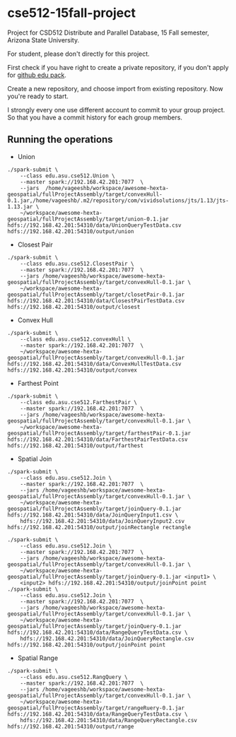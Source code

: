 # cse512-15fall-project
Project for CSD512 Distribute and Parallel Database, 15 Fall semester, Arizona State University.

For student, please don't directly for this project.

First check if you have right to create a private repository, if you don't apply for [github edu pack](https://education.github.com/pack).

Create a new repository, and choose import from existing repository. Now you're ready to start.

I strongly every one use different account to commit to your group project. So that you have a commit history for each group members.

## Running the operations ##

* Union
```
./spark-submit \
	--class edu.asu.cse512.Union \
	--master spark://192.168.42.201:7077  \
	--jars  /home/vageeshb/workspace/awesome-hexta-geospatial/fullProjectAssembly/target/convexHull-0.1.jar,/home/vageeshb/.m2/repository/com/vividsolutions/jts/1.13/jts-1.13.jar \
	~/workspace/awesome-hexta-geospatial/fullProjectAssembly/target/union-0.1.jar hdfs://192.168.42.201:54310/data/UnionQueryTestData.csv hdfs://192.168.42.201:54310/output/union

```

* Closest Pair
```
./spark-submit \
	--class edu.asu.cse512.ClosestPair \
	--master spark://192.168.42.201:7077  \
	--jars /home/vageeshb/workspace/awesome-hexta-geospatial/fullProjectAssembly/target/convexHull-0.1.jar \
	~/workspace/awesome-hexta-geospatial/fullProjectAssembly/target/closetPair-0.1.jar hdfs://192.168.42.201:54310/data/ClosestPairTestData.csv hdfs://192.168.42.201:54310/output/closest

```

* Convex Hull
```
./spark-submit \
	--class edu.asu.cse512.convexHull \
	--master spark://192.168.42.201:7077  \
	~/workspace/awesome-hexta-geospatial/fullProjectAssembly/target/convexHull-0.1.jar hdfs://192.168.42.201:54310/data/ConvexHullTestData.csv hdfs://192.168.42.201:54310/output/convex
```

* Farthest Point
```
./spark-submit \
	--class edu.asu.cse512.FarthestPair \
	--master spark://192.168.42.201:7077  \
	--jars /home/vageeshb/workspace/awesome-hexta-geospatial/fullProjectAssembly/target/convexHull-0.1.jar \
	~/workspace/awesome-hexta-geospatial/fullProjectAssembly/target/farthestPair-0.1.jar hdfs://192.168.42.201:54310/data/FarthestPairTestData.csv hdfs://192.168.42.201:54310/output/farthest

```

* Spatial Join
```
./spark-submit \
	--class edu.asu.cse512.Join \
	--master spark://192.168.42.201:7077  \
	--jars /home/vageeshb/workspace/awesome-hexta-geospatial/fullProjectAssembly/target/convexHull-0.1.jar \
	~/workspace/awesome-hexta-geospatial/fullProjectAssembly/target/joinQuery-0.1.jar hdfs://192.168.42.201:54310/data/JoinQueryInput1.csv \
	hdfs://192.168.42.201:54310/data/JoinQueryInput2.csv hdfs://192.168.42.201:54310/output/joinRectangle rectangle
```

```
./spark-submit \
	--class edu.asu.cse512.Join \
	--master spark://192.168.42.201:7077  \
	--jars /home/vageeshb/workspace/awesome-hexta-geospatial/fullProjectAssembly/target/convexHull-0.1.jar \
	~/workspace/awesome-hexta-geospatial/fullProjectAssembly/target/joinQuery-0.1.jar <input1> \
	<input2> hdfs://192.168.42.201:54310/output/joinPoint point
./spark-submit \
	--class edu.asu.cse512.Join \
	--master spark://192.168.42.201:7077  \
	--jars /home/vageeshb/workspace/awesome-hexta-geospatial/fullProjectAssembly/target/convexHull-0.1.jar \
	~/workspace/awesome-hexta-geospatial/fullProjectAssembly/target/joinQuery-0.1.jar hdfs://192.168.42.201:54310/data/RangeQueryTestData.csv \
	hdfs://192.168.42.201:54310/data/JoinQueryRectangle.csv hdfs://192.168.42.201:54310/output/joinPoint point
```

* Spatial Range
```
./spark-submit \
	--class edu.asu.cse512.RangQuery \
	--master spark://192.168.42.201:7077  \
	--jars /home/vageeshb/workspace/awesome-hexta-geospatial/fullProjectAssembly/target/convexHull-0.1.jar \
	~/workspace/awesome-hexta-geospatial/fullProjectAssembly/target/rangeRuery-0.1.jar hdfs://192.168.42.201:54310/data/RangeQueryTestData.csv \
	hdfs://192.168.42.201:54310/data/RangeQueryRectangle.csv hdfs://192.168.42.201:54310/output/range

```



